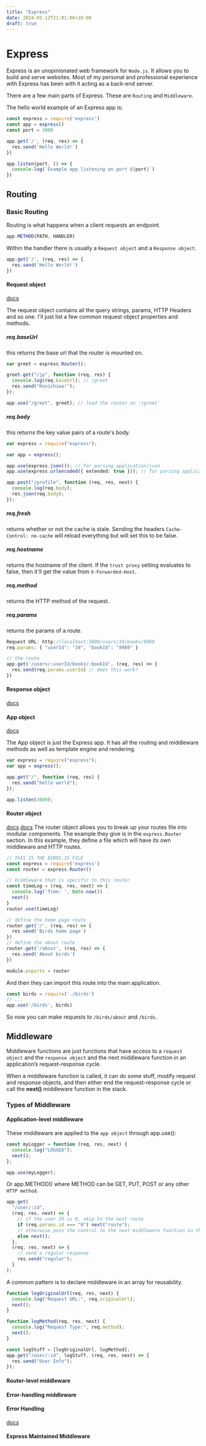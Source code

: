 ```yaml
---
title: "Express"
date: 2024-05-12T21:01:06+10:00
draft: true
---
```


# Express

Express is an unopinionated web framework for `Node.js`. It allows you to build and serve websites. Most of my personal and professional experience with Express has been with it acting as a back-end server.

There are a few main parts of Express. These are `Routing` and `Middleware`.

The hello world example of an Express app is:

```Javascript
const express = require('express')
const app = express()
const port = 3000

app.get('/', (req, res) => {
  res.send('Hello World!')
})

app.listen(port, () => {
  console.log(`Example app listening on port ${port}`)
})
```

## Routing

### Basic Routing

Routing is what happens when a client requests an endpoint.

```Typescript
app.METHOD(PATH, HANDLER)
```

Within the handler there is usually a `Request object` and a `Response object`.

```Typescript
app.get('/', (req, res) => {
  res.send('Hello World!')
})
```

#### Request object

[docs](https://expressjs.com/en/4x/api.html#req)

The request object contains all the query strings, params, HTTP Headers and so one. I'll just list a few common request object properties and methods.

##### req.baseUrl

this returns the base url that the router is mounted on.

```typescript
var greet = express.Router();

greet.get("/jp", function (req, res) {
  console.log(req.baseUrl); // /greet
  res.send("Konichiwa!");
});

app.use("/greet", greet); // load the router on '/greet'
```

##### req.body

this returns the key value pairs of a route's body.

```typescript
var express = require("express");

var app = express();

app.use(express.json()); // for parsing application/json
app.use(express.urlencoded({ extended: true })); // for parsing application/x-www-form-urlencoded

app.post("/profile", function (req, res, next) {
  console.log(req.body);
  res.json(req.body);
});
```

##### req.fresh

returns whether or not the cache is stale. Sending the headers `Cache-Control: no-cache` will reload everything but will set this to be false.

##### req.hostname

returns the hostname of the client. If the `trust proxy` setting evaluates to false, then it'll get the value from `X-Forwarded-Host`.

##### req.method

returns the HTTP method of the request.

##### req.params

returns the params of a route.

```javascript
Request URL: http://localhost:3000/users/34/books/8989
req.params: { "userId": "34", "bookId": "8989" }

// the route
app.get('/users/:userId/books/:bookId', (req, res) => {
  res.send(req.params.userId) // does this work?
})

```

#### Response object

[docs](https://expressjs.com/en/4x/api.html#res)

#### App object

[docs](https://expressjs.com/en/4x/api.html#app)

The App object is just the Express app. It has all the routing and middleware methods as well as template engine and rendering.

```typescript
var express = require("express");
var app = express();

app.get("/", function (req, res) {
  res.send("hello world");
});

app.listen(3000);
```

#### Router object

[docs](https://stackoverflow.com/a/33261362)
[docs](https://expressjs.com/en/guide/routing.html)
The router object allows you to break up your routes file into modular components. The example they give is in the `express.Router` section. In this example, they define a file which will have its own middleware and HTTP routes.

```typescript
// THIS IS THE BIRDS.JS FILE
const express = require('express')
const router = express.Router()

// middleware that is specific to this router
const timeLog = (req, res, next) => {
  console.log('Time: ', Date.now())
  next()
}
router.use(timeLog)

// define the home page route
router.get('/', (req, res) => {
  res.send('Birds home page')
})
// define the about route
router.get('/about', (req, res) => {
  res.send('About birds')
})

module.exports = router
```

And then they can import this route into the main application.

```typescript
const birds = require('./birds')
// ...
app.use('/birds', birds)
```

So now you can make requests to `/birds/about` and `/birds`.



## Middleware

Middleware functions are just functions that have access to a `request object` and the `response object` and the next middleware function in an application’s request-response cycle.

When a middleware function is called, it can do some stuff, modify request and response objects, and then either end the request-response cycle or call the **next()** middleware function in the stack.

### Types of Middleware

#### Application-level middleware

These middleware are applied to the `app object` through app.use():

```javascript
const myLogger = function (req, res, next) {
  console.log("LOGGED");
  next();
};

app.use(myLogger);
```

Or app.METHOD() where METHOD can be GET, PUT, POST or any other `HTTP method`.

```jsx
app.get(
  "/user/:id",
  (req, res, next) => {
    // if the user ID is 0, skip to the next route
    if (req.params.id === "0") next("route");
    // otherwise pass the control to the next middleware function in this stack
    else next();
  },
  (req, res, next) => {
    // send a regular response
    res.send("regular");
  }
);
```

A common pattern is to declare middleware in an array for reusability.

```jsx
function logOriginalUrl(req, res, next) {
  console.log("Request URL:", req.originalUrl);
  next();
}

function logMethod(req, res, next) {
  console.log("Request Type:", req.method);
  next();
}

const logStuff = [logOriginalUrl, logMethod];
app.get("/user/:id", logStuff, (req, res, next) => {
  res.send("User Info");
});
```

#### Router-level middleware

#### Error-handling middleware

#### Error Handling

[docs](https://expressjs.com/en/guide/error-handling.html)

#### Express Maintained Middleware
